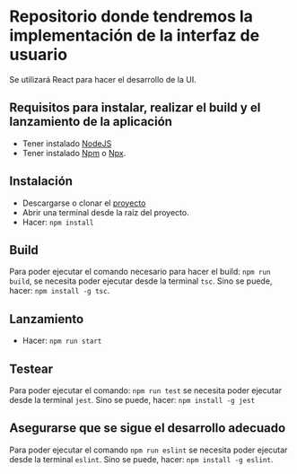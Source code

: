 # Repositorio donde tendremos la implementación de la interfaz de usuario

Se utilizará React para hacer el desarrollo de la UI.

## Requisitos para instalar, realizar el build y el lanzamiento de la aplicación

- Tener instalado [NodeJS](https://nodejs.org/es/download/)
- Tener instalado [Npm](https://www.npmjs.com/get-npm) o [Npx](https://www.npmjs.com/package/npx).

## Instalación

- Descargarse o clonar el [proyecto](https://github.com/iscoct/proyectoInfraestructuraVirtual)
- Abrir una terminal desde la raíz del proyecto.
- Hacer: `npm install`

## Build

Para poder ejecutar el comando necesario para hacer el build: `npm run build`, se necesita poder ejecutar desde la terminal `tsc`.
Sino se puede, hacer: `npm install -g tsc`.

## Lanzamiento

- Hacer: `npm run start`

## Testear

Para poder ejecutar el comando: `npm run test` se necesita poder ejecutar desde la terminal `jest`.
Sino se puede, hacer: `npm install -g jest`

## Asegurarse que se sigue el desarrollo adecuado

Para poder ejecutar el comando `npm run eslint` se necesita poder ejecutar desde la terminal `eslint`.
Sino se puede, hacer: `npm install -g eslint`.